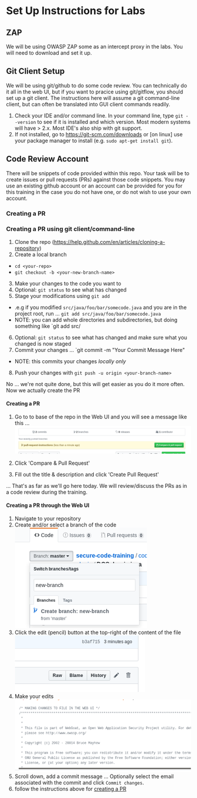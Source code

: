 # Set Up Instructions for Labs

## ZAP
We will be using OWASP ZAP some as an intercept proxy in the labs. You will need to download and set it up.


## Git Client Setup
We will be using git/github to do some code review. You can technically do it all in the web UI, but if you want to pracice using git/gitflow, you should set up a git client. The instructions here will assume a git command-line client, but can often be translated into GUI client commands readily.

1. Check your IDE and/or command line. In your command line, type `git --version` to see if it is installed and which version. Most modern systems will have > 2.x. Most IDE's also ship with git support.
2. If not installed, go to https://git-scm.com/downloads or [on linux] use your package manager to install (e.g. `sudo apt-get install git`).

## Code Review Account
There will be snippets of code provided within this repo. Your task will be to create issues or pull requests (PRs) against those 
code snippets. You may use an existing github account or an account can be provided for you for this training in the case you do not have one, or do not wish to use your own account.

### Creating a PR

### Creating a PR using git client/command-line
1. Clone the repo (https://help.github.com/en/articles/cloning-a-repository)
2. Create a local branch
  * `cd <your-repo>`
  * `git checkout -b <your-new-branch-name>`
3. Make your changes to the code you want to
4. Optional: `git status` to see what has changed
5. Stage your modifications using `git add`
  * .e.g if you modified `src/java/foo/bar/somecode.java` and you are in the project root, run ... `git add src/java/foo/bar/somecode.java`
  * NOTE: you can add whole directories and subdirectories, but doing something like `git add src/
6. Optional: `git status` to see what has changed and make sure what you changed is now staged
7. Commit your changes ... `git commit -m "Your Commit Message Here"
  * NOTE: this commits your changes *locally only*
8. Push your changes with `git push -u origin <your-branch-name>`

No ... we're not quite done, but this will get easier as you do it more often. Now we actually create the PR

#### Creating a PR
1. Go to to base of the repo in the Web UI and you will see a message like this ... 
![](images/pull-request-web-ui.png?raw=true)

2. Click 'Compare & Pull Request'
3. Fill out the title & description and click 'Create Pull Request'

... That's as far as we'll go here today. We will review/discuss the PRs as in a code review during the training.

#### Creating a PR through the Web UI
1. Navigate to your repository
2. Create and/or select a branch of the code
![](images/web-ui-new-branch.png)
3. Click the edit (pencil) button at the top-right of the content of the file
![](images/web-ui-edit-pencil.png)
4. Make your edits
![](images/web-ui-make-changes.png)
5. Scroll down, add a commit message ... Optionally select the email associated with the commit and click `Commit changes`.
6. follow the instructions above for [creating a PR](#creating-a-pr)
